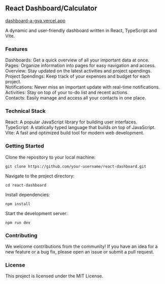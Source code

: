 ## React Dashboard/Calculator

[dashboard-a-gva.vercel.app](https://dashboard-a-gva.vercel.app) <br>

A dynamic and user-friendly dashboard written in React, TypeScript and Vite.

### Features

Dashboards: Get a quick overview of all your important data at once. <br>
Pages: Organize information into pages for easy navigation and access. <br>
Overview: Stay updated on the latest activities and project spendings. <br>
Project Spendings: Keep track of your expenses and budget for each project. <br>
Notifications: Never miss an important update with real-time notifications. <br>
Activities: Stay on top of your to-do list and recent actions. <br>
Contacts: Easily manage and access all your contacts in one place.

### Technical Stack

React: A popular JavaScript library for building user interfaces. <br>
TypeScript: A statically typed language that builds on top of JavaScript. <br>
Vite: A fast and optimized build tool for modern web development.

### Getting Started

Clone the repository to your local machine:

```
git clone https://github.com/your-username/react-dashboard.git

```

Navigate to the project directory:

```
cd react-dashboard

```

Install dependencies:

```
npm install

```

Start the development server:

```
npm run dev

```

### Contributing

We welcome contributions from the community! If you have an idea for a new feature or a bug fix, please open an issue or submit a pull request.

### License

This project is licensed under the MIT License.
